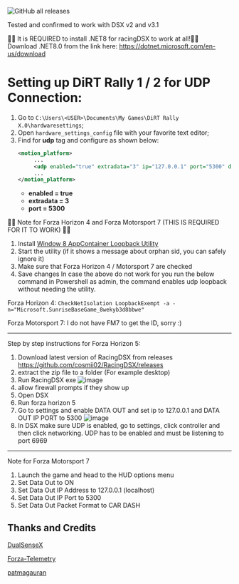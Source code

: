 ![GitHub all releases](https://img.shields.io/github/downloads/cosmii02/racingDSX/total)

Tested and confirmed to work with DSX v2 and v3.1

🔺🔺 It is REQUIRED to install .NET8 for racingDSX to work at all!🔺🔺           
Download .NET8.0 from the link here: https://dotnet.microsoft.com/en-us/download



# Setting up DiRT Rally 1 / 2 for UDP Connection:
1. Go to `C:\Users\<USER>\Documents\My Games\DiRT Rally X.0\hardwaresettings`;
2. Open `hardware_settings_config` file with your favorite text editor;
3. Find for **udp** tag and configure as shown below:
      ```xml
      <motion_platform>
           ...
           <udp enabled="true" extradata="3" ip="127.0.0.1" port="5300" delay="1" />
           ...
      </motion_platform>
      ```
   - **enabled = true**
   - **extradata = 3**
   - **port = 5300**

🔺🔺 Note for Forza Horizon 4 and Forza Motorsport 7 (THIS IS REQUIRED FOR IT TO WORK) 🔺🔺
1. Install [Window 8 AppContainer Loopback Utility](https://telerik-fiddler.s3.amazonaws.com/fiddler/addons/enableloopbackutility.exe)
2. Start the utility (if it shows a message about orphan sid, you can safely ignore it)
3. Make sure that Forza Horizon 4 / Motorsport 7 are checked
4. Save changes
In case the above do not work for you run the below command in Powershell as admin, the command enables udp loopback without needing the utility.

Forza Horizon 4: ```CheckNetIsolation LoopbackExempt -a -n="Microsoft.SunriseBaseGame_8wekyb3d8bbwe"```

Forza Motorsport 7: I do not have FM7 to get the ID, sorry :)

-----------------------------------------------------------------------------------------------------------------------------------------

Step by step instructions for Forza Horizon 5:
1. Download latest version of RacingDSX from releases https://github.com/cosmii02/RacingDSX/releases
2. extract the zip file to a folder (For example desktop)
3. Run RacingDSX exe
![image](https://user-images.githubusercontent.com/27782168/183417053-33676d94-f137-454b-ad7b-78066f71f6d2.png)
4. allow firewall prompts if they show up
5. Open DSX
6. Run forza horizon 5
7. Go to settings and enable DATA OUT and set ip to 127.0.0.1 and DATA OUT IP PORT to 5300
![image](https://user-images.githubusercontent.com/27782168/183418210-145b6701-f1f7-4783-91ba-7a1893294601.png)
8. In DSX make sure UDP is enabled, go to settings, click controller and then click networking. UDP has to be enabled and must be listening to port 6969


-----------------------------------------------------------------------------------------------------------------------------------------
Note for Forza Motorsport 7
1. Launch the game and head to the HUD options menu
2. Set Data Out to ON
3. Set Data Out IP Address to 127.0.0.1 (localhost)
4. Set Data Out IP Port to 5300
5. Set Data Out Packet Format to CAR DASH









## Thanks and Credits

[DualSenseX](https://github.com/Paliverse/DualSenseX)

[Forza-Telemetry](https://github.com/austinbaccus/forza-telemetry/tree/main/ForzaCore)

[patmagauran](https://github.com/patmagauran)

